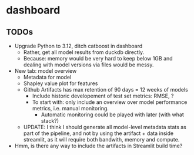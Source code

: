 # dashboard

## TODOs

- Upgrade Python to 3.12, ditch catboost in dashboard
  - Rather, get all model results from duckdb directly.
  - Because: memory would be very hard to keep below 1GB and dealing with model versions via files would be messy.
- New tab: model overview
  - Metadata for model
  - Shapley value plot for features
  - Github Artifacts has max retention of 90 days = 12 weeks of models
    - Include historic developement of test set metrics: RMSE, ?
    - To start with: only include an overview over model performance metrics, i.e. manual monitoring.
      - Automatic monitoring could be played with later (with what stack?)
  - UPDATE: I think I should generate all model-level metadata stats as part of the pipeline, and not by using the artifact + data inside streamlit, as it will require both bandwith, memory and compute.
- Hmm, is there any way to include the artifacts in Streamlit build time?
